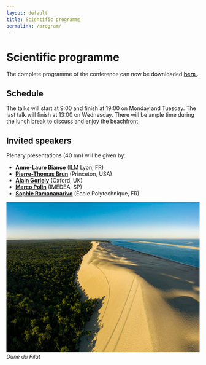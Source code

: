 ```yaml
---
layout: default
title: Scientific programme
permalink: /program/
---
```


# Scientific programme
The complete programme of the conference can now be downloaded **<a href="/assets/pdf/booklet_FE24_full_version.pdf" download> here </a>**.

## Schedule
The talks will start at 9:00 and finish at 19:00 on Monday and Tuesday. The last talk will finish at 13:00 on Wednesday. There will be ample time during the lunch break to discuss and enjoy the beachfront.

## Invited speakers
Plenary presentations (40 mn) will be given by:
- **<a href="https://ilm.univ-lyon1.fr/index.php?option=com_annuaire&task=agent&id=23" target="_blank">Anne-Laure Biance</a>** (ILM Lyon, FR)
- **<a href="https://cbe.princeton.edu/people/pierre-thomas-brun" target="_blank">Pierre-Thomas Brun</a>** (Princeton, USA)
- **<a href="http://goriely.com" target="_blank">Alain Goriely</a>** (Oxford, UK)
- **<a href="https://mpolin.com" target="_blank">Marco Polin</a>** (IMEDEA, SP)
- **<a href="https://scholar.google.com/citations?user=fwqI3vEAAAAJ" target="_blank">Sophie Ramananarivo</a>** (École Polytechnique, FR)
  
![Arcachon](/assets/img/dune_du_pilat.jpg)
*Dune du Pilat*
